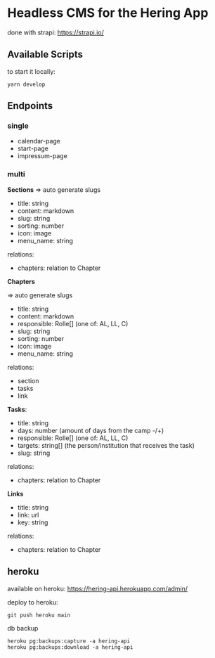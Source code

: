 # Headless CMS for the Hering App

done with strapi: https://strapi.io/

## Available Scripts

to start it locally:

`yarn develop`

## Endpoints

### single

- calendar-page
- start-page
- impressum-page

### multi

**Sections**
=> auto generate slugs
  
- title: string
- content: markdown
- slug: string
- sorting: number
- icon: image
- menu_name: string

relations:
- chapters: relation to Chapter

**Chapters**

  => auto generate slugs
  
- title: string
- content: markdown
- responsible: Rolle[] (one of: AL, LL, C)
- slug: string
- sorting: number
- icon: image
- menu_name: string

relations:
- section
- tasks
- link

**Tasks**:
- title: string
- days: number (amount of days from the camp -/+)
- responsible: Rolle[] (one of: AL, LL, C)
- targets: string[] (the person/institution that receives the task)
- slug: string

relations:
- chapters: relation to Chapter

**Links**
- title: string
- link: url
- key: string

relations:
- chapters: relation to Chapter

## heroku

available on heroku: https://hering-api.herokuapp.com/admin/

deploy to heroku:

`git push heroku main`

db backup

```
heroku pg:backups:capture -a hering-api
heroku pg:backups:download -a hering-api
```